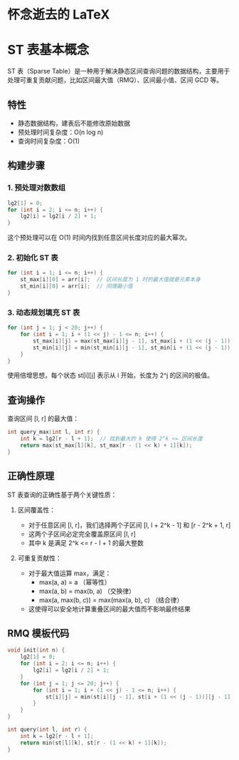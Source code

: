 ﻿# 怀念逝去的 LaTeX

# ST 表基本概念

ST 表（Sparse Table）是一种用于解决静态区间查询问题的数据结构，主要用于处理可重复贡献问题，比如区间最大值（RMQ）、区间最小值、区间 GCD 等。

## 特性
- 静态数据结构，建表后不能修改原始数据
- 预处理时间复杂度：O(n log n)
- 查询时间复杂度：O(1)

## 构建步骤

### 1. 预处理对数数组
```cpp
lg2[1] = 0;
for (int i = 2; i <= n; i++) {
    lg2[i] = lg2[i / 2] + 1;
}
```
这个预处理可以在 O(1) 时间内找到任意区间长度对应的最大幂次。

### 2. 初始化 ST 表
```cpp
for (int i = 1; i <= n; i++) {
    st_max[i][0] = arr[i];  // 区间长度为 1 时的最大值就是元素本身
    st_min[i][0] = arr[i];  // 同理最小值
}
```

### 3. 动态规划填充 ST 表
```cpp
for (int j = 1; j < 20; j++) {
    for (int i = 1; i + (1 << j) - 1 <= n; i++) {
        st_max[i][j] = max(st_max[i][j - 1], st_max[i + (1 << (j - 1))][j - 1]);
        st_min[i][j] = min(st_min[i][j - 1], st_min[i + (1 << (j - 1))][j - 1]);
    }
}
```
使用倍增思想，每个状态 st[i][j] 表示从 i 开始，长度为 2^j 的区间的极值。

## 查询操作
查询区间 [l, r] 的最大值：
```cpp
int query_max(int l, int r) {
    int k = lg2[r - l + 1];  // 找到最大的 k 使得 2^k <= 区间长度
    return max(st_max[l][k], st_max[r - (1 << k) + 1][k]);
}
```

## 正确性原理

ST 表查询的正确性基于两个关键性质：

1. 区间覆盖性：
   - 对于任意区间 [l, r]，我们选择两个子区间 [l, l + 2^k - 1] 和 [r - 2^k + 1, r]
   - 这两个子区间必定完全覆盖原区间 [l, r]
   - 其中 k 是满足 2^k <= r - l + 1 的最大整数

2. 可重复贡献性：
   - 对于最大值运算 max，满足：
     * max(a, a) = a （幂等性）
     * max(a, b) = max(b, a) （交换律）
     * max(a, max(b, c)) = max(max(a, b), c) （结合律）
   - 这使得可以安全地计算重叠区间的最大值而不影响最终结果

## RMQ 模板代码

```cpp
void init(int n) {
    lg2[1] = 0;
    for (int i = 2; i <= n; i++) {
        lg2[i] = lg2[i / 2] + 1;
    }
    for (int j = 1; j <= 20; j++) {
        for (int i = 1; i + (1 << j) - 1 <= n; i++) {
            st[i][j] = min(st[i][j - 1], st[i + (1 << (j - 1))][j - 1]);
        }
    }
}

int query(int l, int r) {
    int k = lg2[r - l + 1];
    return min(st[l][k], st[r - (1 << k) + 1][k]);
}
```